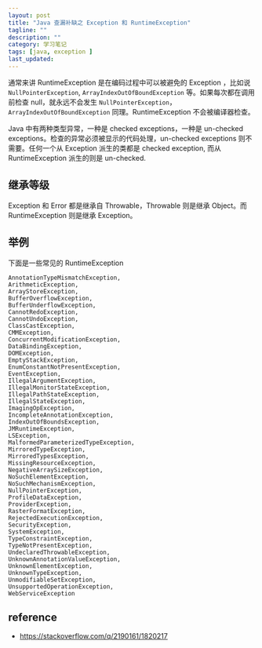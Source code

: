 ```yaml
---
layout: post
title: "Java 查漏补缺之 Exception 和 RuntimeException"
tagline: ""
description: ""
category: 学习笔记
tags: [java, exception ]
last_updated:
---
```



通常来讲 RuntimeException 是在编码过程中可以被避免的 Exception ，比如说 `NullPointerException`, `ArrayIndexOutOfBoundException` 等。如果每次都在调用前检查 null，就永远不会发生 `NullPointerException`，`ArrayIndexOutOfBoundException` 同理。RuntimeException 不会被编译器检查。

Java 中有两种类型异常，一种是 checked exceptions，一种是 un-checked exceptions。检查的异常必须被显示的代码处理，un-checked exceptions 则不需要。任何一个从 Exception 派生的类都是 checked  exception, 而从 RuntimeException 派生的则是 un-checked.

## 继承等级
Exception 和 Error 都是继承自 Throwable，Throwable 则是继承 Object。而 RuntimeException 则是继承 Exception。

## 举例
下面是一些常见的 RuntimeException

    AnnotationTypeMismatchException,
    ArithmeticException,
    ArrayStoreException,
    BufferOverflowException,
    BufferUnderflowException,
    CannotRedoException,
    CannotUndoException,
    ClassCastException,
    CMMException,
    ConcurrentModificationException,
    DataBindingException,
    DOMException,
    EmptyStackException,
    EnumConstantNotPresentException,
    EventException,
    IllegalArgumentException,
    IllegalMonitorStateException,
    IllegalPathStateException,
    IllegalStateException,
    ImagingOpException,
    IncompleteAnnotationException,
    IndexOutOfBoundsException,
    JMRuntimeException,
    LSException,
    MalformedParameterizedTypeException,
    MirroredTypeException,
    MirroredTypesException,
    MissingResourceException,
    NegativeArraySizeException,
    NoSuchElementException,
    NoSuchMechanismException,
    NullPointerException,
    ProfileDataException,
    ProviderException,
    RasterFormatException,
    RejectedExecutionException,
    SecurityException,
    SystemException,
    TypeConstraintException,
    TypeNotPresentException,
    UndeclaredThrowableException,
    UnknownAnnotationValueException,
    UnknownElementException,
    UnknownTypeException,
    UnmodifiableSetException,
    UnsupportedOperationException,
    WebServiceException


## reference

- <https://stackoverflow.com/q/2190161/1820217>
